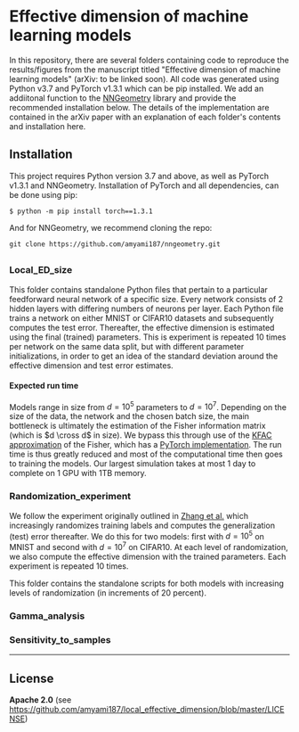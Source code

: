 # Effective dimension of machine learning models

In this repository, there are several folders containing code to reproduce the results/figures from 
the manuscript titled "Effective dimension of machine learning models" (arXiv: to be linked soon). All code was generated using Python v3.7 and PyTorch v1.3.1 which can be pip installed. We add an addiitonal function to the [NNGeometry](https://nngeometry.readthedocs.io/en/latest/) library and provide the recommended installation below. The details of the implementation are contained in the arXiv paper with an explanation of each folder's contents and installation here.

## Installation 
This project requires Python version 3.7 and above, as well as PyTorch v1.3.1 and NNGeometry. Installation of PyTorch and all dependencies, can be done using pip:

`$ python -m pip install torch==1.3.1`

And for NNGeometry, we recommend cloning the repo:

`git clone https://github.com/amyami187/nngeometry.git`

##
### Local_ED_size
This folder contains standalone Python files that pertain to a particular feedforward neural network of a specific size. Every network consists of 2 hidden layers with differing numbers of neurons per layer. Each Python file trains a network on either MNIST or CIFAR10 datasets and subsequently computes the test error. Thereafter, the effective dimension is estimated using the final (trained) parameters. This is experiment is repeated 10 times per network on the same data split, but with different parameter initializations, in order to get an idea of the standard deviation around the effective dimension and test error estimates.

#### Expected run time
Models range in size from $d = 10^5$ parameters to $d = 10^7$. Depending on the size of the data, the network and the chosen batch size, the main bottleneck is ultimately the estimation of the Fisher information matrix (which is $d \cross d$ in size). We bypass this through use of the [KFAC approximation](https://arxiv.org/abs/1602.01407) of the Fisher, which has a [PyTorch implementation](https://nngeometry.readthedocs.io/en/latest/). The run time is thus greatly reduced and most of the computational time then goes to training the models. Our largest simulation takes at most 1 day to complete on 1 GPU with 1TB memory. 

### Randomization_experiment
We follow the experiment originally outlined in [Zhang et al.](https://arxiv.org/abs/1611.03530) which increasingly randomizes training labels and computes the generalization (test) error thereafter. We do this for two models: first with $d = 10^5$ on MNIST and second with $d = 10^7$ on CIFAR10. At each level of randomization, we also compute the effective dimension with the trained parameters. Each experiment is repeated 10 times.

This folder contains the standalone scripts for both models with increasing levels of randomization (in increments of 20 percent).


### Gamma_analysis


### Sensitivity_to_samples


________________________________________________________________________________________________________________________________________________________________
## License
**Apache 2.0** (see https://github.com/amyami187/local_effective_dimension/blob/master/LICENSE)
